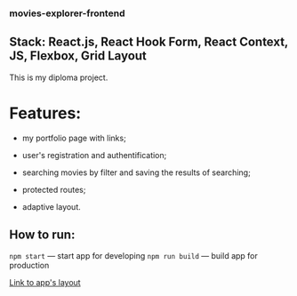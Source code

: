 ### movies-explorer-frontend

## Stack: React.js, React Hook Form, React Context, JS, Flexbox, Grid Layout

This is my diploma project.

# Features:

- my portfolio page with links;

- user's registration and authentification;

- searching movies by filter and saving the results of searching;

- protected routes;

- adaptive layout.

## How to run:

`npm start` — start app for developing
`npm run build` — build app for production

[Link to app's layout](https://disk.yandex.ru/d/Nkhbi_rC_nYAYA)
